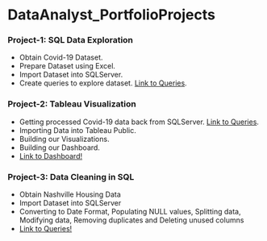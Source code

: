 # DataAnalyst_PortfolioProjects

### Project-1: SQL Data Exploration
- Obtain Covid-19 Dataset.
- Prepare Dataset using Excel.
- Import Dataset into SQLServer.
- Create queries to explore dataset. [Link to Queries](https://github.com/AsifRashid01/DataAnalyst_PortfolioProjects/blob/main/CovidData_Exploration.sql).

### Project-2: Tableau Visualization
- Getting processed Covid-19 data back from SQLServer. [Link to Queries](https://github.com/AsifRashid01/DataAnalyst_PortfolioProjects/blob/main/Project-2/Tableau_CovidData_Queries.sql).
- Importing Data into Tableau Public.
- Building our Visualizations.
- Building our Dashboard.
- [Link to Dashboard!](http://public.tableau.com/app/profile/asif.rashid7982/viz/CovidDashboard_16269113032960/Dashboard1)

### Project-3: Data Cleaning in SQL
- Obtain Nashville Housing Data
- Import Dataset into SQLServer
- Converting to Date Format, Populating NULL values, Splitting data, Modifying data, Removing duplicates and Deleting unused columns
- [Link to Queries!](https://github.com/AsifRashid01/DataAnalyst_PortfolioProjects/blob/main/Project-3/NashvilleHousing_Clean.sql) 
